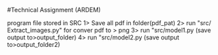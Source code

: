 #Technical Assignment (ARDEM)

program file stored in SRC
1> Save all pdf in folder(pdf_pat)
2> run "src/ Extract_images.py" for conver pdf to > png
3> run "src/model1.py (save output to>output_folder)
4> run "src/model2.py (save output to>output_folder2)